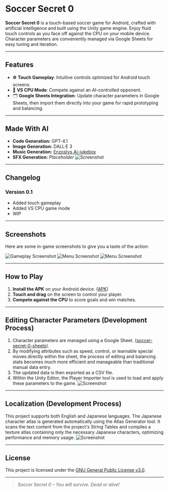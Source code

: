 # Soccer Secret 0

**Soccer Secret 0** is a touch-based soccer game for Android, crafted with artificial intelligence and built using the Unity game engine. Enjoy fluid touch controls as you face off against the CPU on your mobile device. Character parameters are conveniently managed via Google Sheets for easy tuning and iteration.

---

## Features

- ⚽ **Touch Gameplay**: Intuitive controls optimized for Android touch screens.
- 🤖 **VS CPU Mode**: Compete against an AI-controlled opponent.
- 🗂 **Google Sheets Integration**: Update character parameters in Google Sheets, then import them directly into your game for rapid prototyping and balancing.

---

## Made With AI

- **Code Generation:** GPT-4.1  
- **Image Generation:** DALL·E 3  
- **Music Generation:** [Enzostvs Ai-jukebox](https://huggingface.co/spaces/enzostvs/ai-jukebox)
- **SFX Generation:** *Placeholder*
![Screenshot](Assets/Screenshots/gpt.png)

---

## Changelog

### Version 0.1
- Added touch gameplay
- Added VS CPU game mode
- WIP

---

## Screenshots

Here are some in-game screenshots to give you a taste of the action:

![Gameplay Screenshot](Assets/Screenshots/promo1.png)
![Menu Screenshot](Assets/Screenshots/promo2.png)
![Menu Screenshot](Assets/Screenshots/prome3.png)

---

## How to Play

1. **Install the APK** on your Android device. ([APK](https://huggingface.co/spaces/enzostvs/ai-jukebox))
2. **Touch and drag** on the screen to control your player.
3. **Compete against the CPU** to score goals and win matches.

---

## Editing Character Parameters (Development Process)

1. Character parameters are managed using a Google Sheet. ([soccer-secret-0-sheets](https://drive.google.com/drive/folders/1zS2bfB3gCjEZeVrcTZ_IQVh1Bky9dpiW?usp=sharing)).
2. By modifying attributes such as speed, control, or learnable special moves directly within the sheet, the process of editing and balancing stats becomes much more efficient and manageable than traditional manual data entry.
3. The updated data is then exported as a CSV file. 
4. Within the Unity Editor, the Player Importer tool is used to load and apply these parameters to the game.
![Screenshot](Assets/Screenshots/sheet.png)

---

## Localization (Development Process)
This project supports both English and Japanese languages. The Japanese character atlas is generated automatically using the Atlas Generator tool. It scans the text content from the project's String Tables and compiles a texture atlas containing only the necessary Japanese characters, optimizing performance and memory usage.
![Screenshot](Assets/Screenshots/localization.png)

---

## License

This project is licensed under the [GNU General Public License v3.0](https://www.gnu.org/licenses/gpl-3.0.en.html).

---

> *Soccer Secret 0 – You will survive. Dead or alive!*
